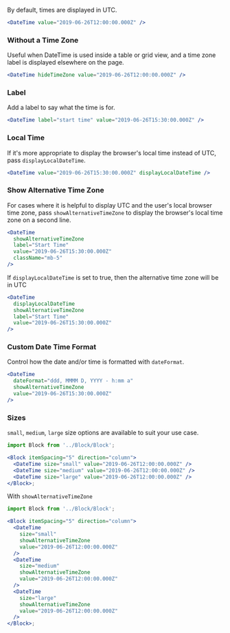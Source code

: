 By default, times are displayed in UTC.

```jsx
<DateTime value="2019-06-26T12:00:00.000Z" />
```

### Without a Time Zone

Useful when DateTime is used inside a table or grid view, and a time zone label is displayed elsewhere on the page.

```jsx
<DateTime hideTimeZone value="2019-06-26T12:00:00.000Z" />
```

### Label

Add a label to say what the time is for.

```jsx
<DateTime label="start time" value="2019-06-26T15:30:00.000Z" />
```

### Local Time

If it's more appropriate to display the browser's local time instead of UTC, pass `displayLocalDateTime`.

```jsx
<DateTime value="2019-06-26T15:30:00.000Z" displayLocalDateTime />
```

### Show Alternative Time Zone

For cases where it is helpful to display UTC and the user's local browser time zone, pass `showAlternativeTimeZone` to display the browser's local time zone on a second line.

```jsx
<DateTime
  showAlternativeTimeZone
  label="Start Time"
  value="2019-06-26T15:30:00.000Z"
  className="mb-5"
/>
```

If `displayLocalDateTime` is set to true, then the alternative time zone will be in UTC

```jsx
<DateTime
  displayLocalDateTime
  showAlternativeTimeZone
  label="Start Time"
  value="2019-06-26T15:30:00.000Z"
/>
```

### Custom Date Time Format

Control how the date and/or time is formatted with `dateFormat`.

```jsx
<DateTime
  dateFormat="ddd, MMMM D, YYYY - h:mm a"
  showAlternativeTimeZone
  value="2019-06-26T15:30:00.000Z"
/>
```

### Sizes

`small`, `medium`, `large` size options are available to suit your use case.

```jsx
import Block from '../Block/Block';

<Block itemSpacing="5" direction="column">
  <DateTime size="small" value="2019-06-26T12:00:00.000Z" />
  <DateTime size="medium" value="2019-06-26T12:00:00.000Z" />
  <DateTime size="large" value="2019-06-26T12:00:00.000Z" />
</Block>;
```

With `showAlternativeTimeZone`

```jsx
import Block from '../Block/Block';

<Block itemSpacing="5" direction="column">
  <DateTime
    size="small"
    showAlternativeTimeZone
    value="2019-06-26T12:00:00.000Z"
  />
  <DateTime
    size="medium"
    showAlternativeTimeZone
    value="2019-06-26T12:00:00.000Z"
  />
  <DateTime
    size="large"
    showAlternativeTimeZone
    value="2019-06-26T12:00:00.000Z"
  />
</Block>;
```
